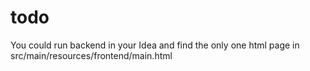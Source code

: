 # todo
You could run backend in your Idea and find the only one html page in src/main/resources/frontend/main.html

